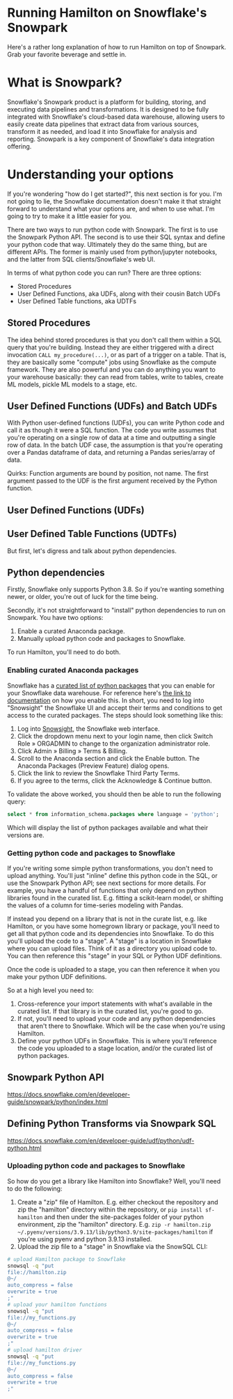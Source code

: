 # Running Hamilton on Snowflake's Snowpark
Here's a rather long explanation of how to run Hamilton on top of Snowpark.
Grab your favorite beverage and settle in.

# What is Snowpark?
Snowflake's Snowpark product is a platform for building, storing, and executing data pipelines and
transformations. It is designed to be fully integrated with Snowflake's cloud-based data warehouse,
allowing users to easily create data pipelines that extract data from various sources, transform it
as needed, and load it into Snowflake for analysis and reporting. Snowpark is a key component of
Snowflake's data integration offering.

# Understanding your options
If you're wondering "how do I get started?", this next section is for you. I'm not going to lie,
the Snowflake documentation doesn't make it that straight forward to understand what your options are,
and when to use what. I'm going to try to make it a little easier for you.

There are two ways to run python code with Snowpark. The first is to use the Snowpark Python API.
The second is to use their SQL syntax and define your python code that way. Ultimately they do the same thing,
but are different APIs. The former is mainly used from python/jupyter notebooks, and the latter from SQL clients/Snowflake's web UI.

In terms of what python code you can run? There are three options:

* Stored Procedures
* User Defined Functions, aka UDFs, along with their cousin Batch UDFs
* User Defined Table functions, aka UDTFs

## Stored Procedures
The idea behind stored procedures is that you don't call them within a SQL query that you're building. Instead
they are either triggered with a direct invocation `CALL my_procedure(...)`, or as part of a trigger on a table. That is,
they are basically some "compute" jobs using Snowflake as the compute framework.
They are also powerful and you can do anything you want to your warehouse basically: they can read from tables, write to tables,
create ML models, pickle ML models to a stage, etc.


## User Defined Functions (UDFs) and Batch UDFs
With Python user-defined functions (UDFs), you can write Python code and call it as though it were a SQL function. The
code you write assumes that you're operating on a single row of data at a time and outputting a single row of data. In the
batch UDF case, the assumption is that you're operating over a Pandas dataframe of data, and returning a Pandas series/array
of data.

Quirks: Function arguments are bound by position, not name. The first argument passed to the UDF is the first argument received by the Python function.


## User Defined Functions (UDFs)


## User Defined Table Functions (UDTFs)




But first, let's digress and talk about python dependencies.

## Python dependencies
Firstly, Snowflake only supports Python 3.8. So if you're wanting something newer, or
older, you're out of luck for the time being.

Secondly, it's not straightforward to "install" python dependencies to run on Snowpark. You have
two options:

1. Enable a curated Anaconda package.
2. Manually upload python code and packages to Snowflake.

To run Hamilton, you'll need to do both.

### Enabling curated Anaconda packages
Snowflake has a [curated list of python packages](https://repo.anaconda.com/pkgs/snowflake/) that you can enable
for your Snowflake data warehouse. For reference here's [the link to documentation](https://docs.snowflake.com/en/developer-guide/udf/python/udf-python-packages.html)
on how you enable this. In short, you need to log into "Snowsight" the Snowflake UI and accept
their terms and conditions to get access to the curated packages. The steps should look something like this:

1. Log into [Snowsight](https://app.snowflake.com), the Snowflake web interface.
2. Click the dropdown menu next to your login name, then click Switch Role » ORGADMIN to change to the organization administrator role.
3. Click Admin » Billing » Terms & Billing.
4. Scroll to the Anaconda section and click the Enable button. The Anaconda Packages (Preview Feature) dialog opens.
5. Click the link to review the Snowflake Third Party Terms.
6. If you agree to the terms, click the Acknowledge & Continue button.

To validate the above worked, you should then be able to run the following query:

```sql
select * from information_schema.packages where language = 'python';
```
Which will display the list of python packages available and what their versions are.

### Getting python code and packages to Snowflake
If you're writing some simple python transformations, you don't need to upload anything. You'll just "inline" define
this python code in the SQL, or use the Snowpark Python API; see next sections for more details. For example, you have a handful of
functions that only depend on python libraries found in the curated list. E.g. fitting a scikit-learn model, or shifting
the values of a column for time-series modeling with Pandas.

If instead you depend on a library that is not in the curate list, e.g. like Hamilton, or you have some homegrown library or package, you'll
need to get all that python code and its dependencies into Snowflake. To do this you'll upload the code to a "stage".
A "stage" is a location in Snowflake where you can upload files. Think of it as a directory you upload code to.
You can then reference this "stage" in your SQL or Python UDF definitions.

Once the code is uploaded to a stage, you can then reference it when you make your python UDF definitions.

So at a high level you need to:

1. Cross-reference your import statements with what's available in the curated list. If that library is in the
curated list, you're good to go.
2. If not, you'll need to upload your code and any python dependencies that aren't there to Snowflake. Which will be
the case when you're using Hamilton.
3. Define your python UDFs in Snowflake. This is where you'll reference the code you uploaded to a stage location, and/or the
curated list of python packages.



## Snowpark Python API
https://docs.snowflake.com/en/developer-guide/snowpark/python/index.html

## Defining Python Transforms via Snowpark SQL
https://docs.snowflake.com/en/developer-guide/udf/python/udf-python.html

### Uploading python code and packages to Snowflake
So how do you get a library like Hamilton into Snowflake? Well, you'll need to do the following:
1. Create a "zip" file of Hamilton. E.g. either checkout the repository and zip the "hamilton" directory within the repository, or
`pip install sf-hamilton` and then under the site-packages folder of your python environment, zip the "hamilton" directory. E.g.
`zip -r hamilton.zip ~/.pyenv/versions/3.9.13/lib/python3.9/site-packages/hamilton` if you're using pyenv and python 3.9.13 installed.
2. Upload the zip file to a "stage" in Snowflake via the SnowSQL CLI:
```bash
# upload Hamilton package to Snowflake
snowsql -q "put
file://hamilton.zip
@~/
auto_compress = false
overwrite = true
;"
# upload your hamilton functions
snowsql -q "put
file://my_functions.py
@~/
auto_compress = false
overwrite = true
;"
# upload hamilton driver
snowsql -q "put
file://my_functions.py
@~/
auto_compress = false
overwrite = true
;"
```
